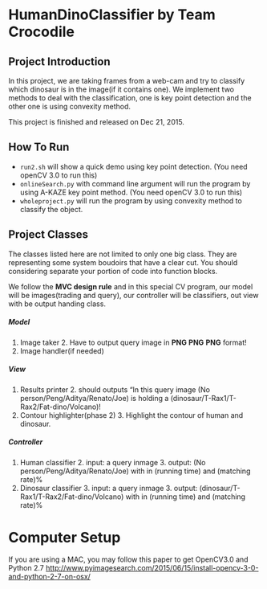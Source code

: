 # HumanDinoClassifier by Team Crocodile

## Project Introduction
In this project, we are taking frames from a web-cam and try to classify which dinosaur is in the image(if it contains one). We implement two methods to deal with the classification, one is key point detection and the other one is using convexity method. 

This project is finished and released on Dec 21, 2015.

## How To Run
- `run2.sh` will show a quick demo using key point detection. (You need openCV 3.0 to run this)
- `onlineSearch.py` with command line argument will run the program by using A-KAZE key point method. (You need openCV 3.0 to run this)
- `wholeproject.py` will run the program by using convexity method to classify the object.

## Project Classes
The classes listed here are not limited to only one big class. They are representing some system boudoirs that have a clear cut. You should considering separate your portion of code into function blocks.

We follow the **MVC design rule** and in this special CV program, our model will be images(trading and query), our controller will be classifiers, out view with be output handing class.

##### Model
1. Image taker
	2. Have to output query image in **PNG** **PNG** **PNG** format!
2. Image handler(if needed)

##### View
1. Results printer
	2. should outputs “In this query image (No person/Peng/Aditya/Renato/Joe) is holding a (dinosaur/T-Rax1/T-Rax2/Fat-dino/Volcano)!
2. Contour highlighter(phase 2)
	3. Highlight the contour of human and dinosaur.
	
##### Controller
1. Human classifier
	2. input: a query inmage
	3. output: (No person/Peng/Aditya/Renato/Joe) with in (running time) and (matching rate)%
2. Dinosaur classifier
	3. input: a query inmage
	3. output: (dinosaur/T-Rax1/T-Rax2/Fat-dino/Volcano) with in (running time) and (matching rate)% 

# Computer Setup
If you are using a MAC, you may follow this paper to get OpenCV3.0 and Python 2.7
<http://www.pyimagesearch.com/2015/06/15/install-opencv-3-0-and-python-2-7-on-osx/>
